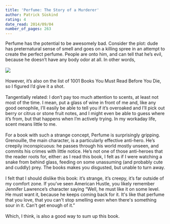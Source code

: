 ```yaml
---
title: 'Perfume: The Story of a Murderer'
author: Patrick Süskind
rating: 4
date_read: 2014/09/04
number_of_pages: 263
---
```


Perfume has the potential to be awesomely bad. Consider the plot: dude has preternatural sense of smell and goes on a killing spree in an attempt to create the perfect perfume. People are onto him, and can tell that he’s evil, because he doesn’t have any body odor at all. In other words,<br/><br/><img src="http://www.caseyjosephine.com/images/gifs/wtf.gif"><br/><br/>However, it’s also on the list of 1001 Books You Must Read Before You Die, so I figured I’d give it a shot.<br/><br/>Tangentially related: I don’t pay too much attention to scents, at least not most of the time. I mean, put a glass of wine in front of me and, like any good oenophile, I’ll easily be able to tell you if it’s overoaked and I’ll pick out berry or citrus or stone fruit notes, and I might even be able to guess where it’s from, but that happens when I’m actively trying. In my workaday life, scent means little to me.<br/><br/>For a book with such a strange concept, Perfume is surprisingly gripping. Grenouille, the main character, is a particularly effective anti-hero. He’s creepily inconspicuous: he passes through his world mostly unseen, and commits his crimes with little notice. He’s not one of those anti-heroes that the reader roots for, either: as I read this book, I felt as if I were watching a snake from behind glass, feeding on some unassuming (and probably cute and cuddly) prey. The books makes you disgusted, but unable to turn away.<br/><br/>I felt that I should dislike this book: it’s strange, it’s creepy, it’s far outside of my comfort zone. If you’ve seen American Hustle, you likely remember Jennifer Lawrence’s character saying “Well, he must like it on some level. He must want it, because he keeps coming back for it. It's like that perfume that you love, that you can't stop smelling even when there's something sour in it. Can't get enough of it.”<br/><br/>Which, I think, is also a good way to sum up this book.
